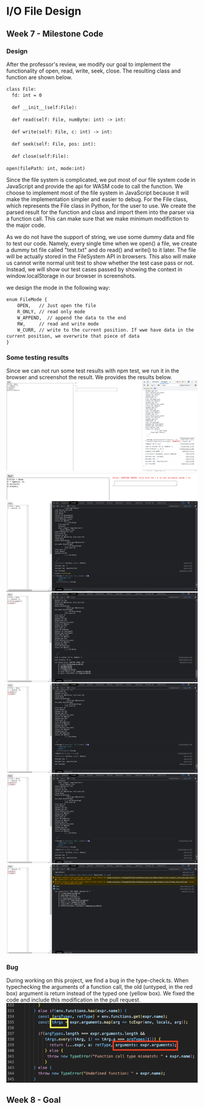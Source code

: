 # I/O File Design
## Week 7 - Milestone Code
### Design
After the professor's review, we modify our goal to implement the functionality of open, read, write, seek, close. The resulting class and function are shown below.
```
class File:
  fd: int = 0

  def __init__(self:File):
  
  def read(self: File, numByte: int) -> int:

  def write(self: File, c: int) -> int:

  def seek(self: File, pos: int):

  def close(self:File):

open(filePath: int, mode:int)
```


Since the file system is complicated, we put most of our file system code in JavaScript and provide the api for WASM code to call the function. We choose to implement most of the file system in JavaScript because it will make the implementation simpler and easier to debug. For the File class, which represents the File class in Python, for the user to use. We create the parsed result for the function and class and import them into the parser via a function call. This can make sure that we make minimum modifiction to the major code.

As we do not have the support of string, we use some dummy data and file to test our code. Namely, every single time when we open() a file, we create a dummy txt file called "test.txt" and do read() and write() to it later. The file will be actually stored in the FileSystem API in browsers. This also will make us cannot write normal unit test to show whether the test case pass or not. Instead, we will show our test cases passed by showing the context in window.localStorage in our browser in screenshots.

we design the mode in the following way:
```
enum FileMode {
    OPEN,   // Just open the file
    R_ONLY, // read only mode
    W_APPEND,  // append the data to the end
    RW,     // read and write mode
    W_CURR, // write to the current position. If wwe have data in the current position, we overwrite that piece of data  
}
```
### Some testing results
Since we can not run some test results with npm test, we run it in the browser and screenshot the result. We provides the results below.
![Alt text](./pass0.png?raw=true "Title")
![Alt text](./write_fail_mode.png?raw=true "Title")
![Alt text](./test1.png?raw=true "Title")
![Alt text](./test2.png?raw=true "Title")
![Alt text](./test3.png?raw=true "Title")
![Alt text](./test4.png?raw=true "Title")
![Alt text](./test5.png?raw=true "Title")
### Bug 
During working on this project, we find a bug in the type-check.ts. When typechecking the arguments of a function call, the old (untyped, in the red box) argument is return instead of the typed one (yellow box). We fixed the code and include this modification in the pull request.
![Alt text](./typecheck_bug.png?raw=true "Title")

## Week 8 - Goal

